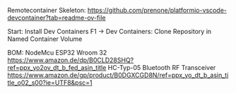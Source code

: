 Remotecontainer Skeleton: https://github.com/prenone/platformio-vscode-devcontainer?tab=readme-ov-file

Start: 
Install Dev Containers
F1 -> Dev Containers: Clone Repository in Named Container Volume

BOM:
NodeMcu ESP32 Wroom 32 https://www.amazon.de/dp/B0CLD28SHQ?ref=ppx_yo2ov_dt_b_fed_asin_title
HC-Typ-05 Bluetooth RF Transceiver https://www.amazon.de/gp/product/B0DGXCGD8N/ref=ppx_yo_dt_b_asin_title_o02_s00?ie=UTF8&psc=1

